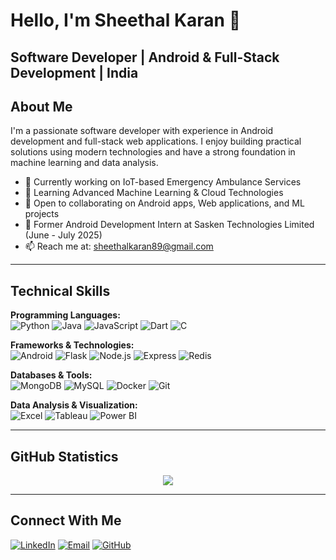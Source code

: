 # Hello, I'm Sheethal Karan 👋
Software Developer | Android & Full-Stack Development | India
---
## About Me
I'm a passionate software developer with experience in Android development and full-stack web applications. I enjoy building practical solutions using modern technologies and have a strong foundation in machine learning and data analysis.
- 🔭 Currently working on IoT-based Emergency Ambulance Services
- 🌱 Learning Advanced Machine Learning & Cloud Technologies
- 👯 Open to collaborating on Android apps, Web applications, and ML projects
- 💼 Former Android Development Intern at Sasken Technologies Limited (June - July 2025)
- 📫 Reach me at: sheethalkaran89@gmail.com
---

## Technical Skills

**Programming Languages:**  
![Python](https://img.shields.io/badge/Python-306998?style=for-the-badge&logo=python&logoColor=white)
![Java](https://img.shields.io/badge/Java-ED8B00?style=for-the-badge&logo=openjdk&logoColor=white)
![JavaScript](https://img.shields.io/badge/JavaScript-323330?style=for-the-badge&logo=javascript&logoColor=F7DF1E)
![Dart](https://img.shields.io/badge/Dart-0175C2?style=for-the-badge&logo=dart&logoColor=white)
![C](https://img.shields.io/badge/C-00599C?style=for-the-badge&logo=c&logoColor=white)

**Frameworks & Technologies:**  
![Android](https://img.shields.io/badge/Android-3DDC84?style=for-the-badge&logo=android&logoColor=white)
![Flask](https://img.shields.io/badge/Flask-000000?style=for-the-badge&logo=flask&logoColor=white)
![Node.js](https://img.shields.io/badge/Node.js-339933?style=for-the-badge&logo=nodedotjs&logoColor=white)
![Express](https://img.shields.io/badge/Express-000000?style=for-the-badge&logo=express&logoColor=white)
![Redis](https://img.shields.io/badge/Redis-DC382D?style=for-the-badge&logo=redis&logoColor=white)

**Databases & Tools:**  
![MongoDB](https://img.shields.io/badge/MongoDB-4EA94B?style=for-the-badge&logo=mongodb&logoColor=white)
![MySQL](https://img.shields.io/badge/MySQL-005C84?style=for-the-badge&logo=mysql&logoColor=white)
![Docker](https://img.shields.io/badge/Docker-2CA5E0?style=for-the-badge&logo=docker&logoColor=white)
![Git](https://img.shields.io/badge/Git-F05032?style=for-the-badge&logo=git&logoColor=white)

**Data Analysis & Visualization:**  
![Excel](https://img.shields.io/badge/Microsoft_Excel-217346?style=for-the-badge&logo=microsoft-excel&logoColor=white)
![Tableau](https://img.shields.io/badge/Tableau-E97627?style=for-the-badge&logo=tableau&logoColor=white)
![Power BI](https://img.shields.io/badge/Power_BI-F2C811?style=for-the-badge&logo=powerbi&logoColor=black)

---

## GitHub Statistics
<div align="center">
  <img src="https://streak-stats.demolab.com?user=sheethalkaran&theme=tokyonight&hide_border=true&background=0D1117&stroke=7C3AED&ring=06D6A0&fire=FF6B6B&currStreakLabel=06D6A0" />
</div>


---

## Connect With Me
[![LinkedIn](https://img.shields.io/badge/LinkedIn-0077B5?style=for-the-badge&logo=linkedin&logoColor=white)](https://linkedin.com/in/sheethalkaran)
[![Email](https://img.shields.io/badge/Gmail-D14836?style=for-the-badge&logo=gmail&logoColor=white)](mailto:sheethalkaran89@gmail.com)
[![GitHub](https://img.shields.io/badge/GitHub-181717?style=for-the-badge&logo=github&logoColor=white)](https://github.com/sheethalkaran)

